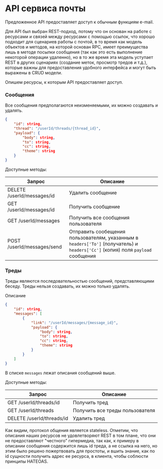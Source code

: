 # API сервиса почты

Предложенное API предоставляет доступ к обычным функциям e-mail.

Для API был выбран REST-подход, потому что он основан на работе с ресурсами и связей между ресурсами с помощью ссылок, что хорошо подходит для сценариев работы с почтой, в то время как модель объектов и методов, на которой основан RPC, имеет преимущества лишь в методе посылки сообщения (так как это есть выполнение некоторой операции удаленно), но в то же время эта модель уступает REST в других сценариях (создание меток, просмотр тредов и т.д.), которые важны для предоставления удобного интерфейса и могут быть выражены в CRUD модели.

Опишем ресурсы, к которым API предоставляет доступ.

### Сообщения

Все сообщения предполагаются неизменяемыми, их можно создавать и удалять.

```json
{
    "id": string,
    "thread": "/userId/threads/{thread_id}",
    "payload": {
        "body": string,
        "to": string,
        "cc": string,
        "theme": string
    }
}
```

Доступные методы:

Запрос | Описание
 --- | ---
DELETE  /userId/messages/id | Удалить сообщение
GET  /userId/messages/id | Получить сообщение
GET /userId/messages | Получить все сообщения пользователя
POST /userId/messages/send | Отправить сообещения пользователям, указанным в ```headers['To']``` (получатель) и ```headers['Cc']``` (копия) поля ```payload``` сообщения

### Треды
Треды являются последовательностью сообщений, представляющими беседу. Треды нельзя создавать, их можно только удалять.

Описание
```json
{
    "id": string,
    "messages": [
        {
            "link": "/userId/messages/{message_id}",
            "payload": {
                "body": string,
                "to": string,
                "cc": string,
                "theme": string
            }
        }
    ]
}
```

В списке ```messages``` лежат описания сообщений выше.

Доступные методы:

Запрос | Описание
------------ | -------------
GET  /userId/threads/id | Получить тред
GET  /userId/threads | Получить все треды пользователя
DELETE  /userId/threads/id | Удалить тред

Как видим, протокол общения является stateless. Отметим, что описания наших ресурсов не удовлетворяют REST в том плане, что они не предоставляют "честного" гипермедиа, так как, к примеру в описании сообщения содержится лишь id треда, а не ссылка на него, но этим было решено пожертвовать для простоты, и вшить знание, как по id сущности получить адрес ее ресурса, в клиента, чтобы соблюсти принципы HATEOAS.
